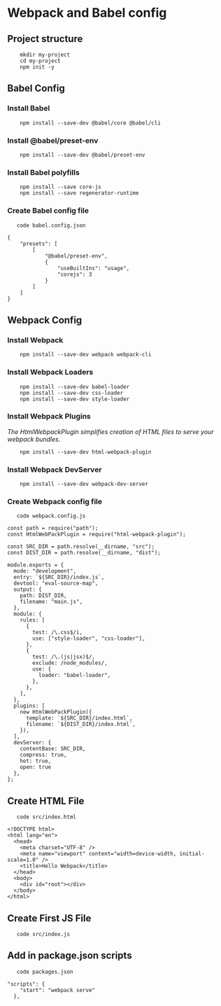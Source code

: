 # Webpack and Babel config

## Project structure

```
    mkdir my-project
    cd my-project
    npm init -y
```

## Babel Config

### Install Babel

```
    npm install --save-dev @babel/core @babel/cli
```

### Install @babel/preset-env

```
    npm install --save-dev @babel/preset-env
```

### Install Babel polyfills

```
    npm install --save core-js
    npm install --save regenerator-runtime
```

### Create Babel config file

```
   code babel.config.json
```

```
{
    "presets": [
        [
            "@babel/preset-env",
            {
                "useBuiltIns": "usage",
                "corejs": 3
            }
        ]
    ]
}
```

## Webpack Config

### Install Webpack

```
    npm install --save-dev webpack webpack-cli
```

### Install Webpack Loaders

```
    npm install --save-dev babel-loader
    npm install --save-dev css-loader
    npm install --save-dev style-loader
```

### Install Webpack Plugins

_The HtmlWebpackPlugin simplifies creation of HTML files to serve your webpack bundles._

```
    npm install --save-dev html-webpack-plugin
```

### Install Webpack DevServer

```
    npm install --save-dev webpack-dev-server
```

### Create Webpack config file

```
   code webpack.config.js
```

```
const path = require("path");
const HtmlWebPackPlugin = require("html-webpack-plugin");

const SRC_DIR = path.resolve(__dirname, "src");
const DIST_DIR = path.resolve(__dirname, "dist");

module.exports = {
  mode: "development",
  entry: `${SRC_DIR}/index.js`,
  devtool: "eval-source-map",
  output: {
    path: DIST_DIR,
    filename: "main.js",
  },
  module: {
    rules: [
      {
        test: /\.css$/i,
        use: ["style-loader", "css-loader"],
      },
      {
        test: /\.(js|jsx)$/,
        exclude: /node_modules/,
        use: {
          loader: "babel-loader",
        },
      },
    ],
  },
  plugins: [
    new HtmlWebPackPlugin({
      template: `${SRC_DIR}/index.html`,
      filename: `${DIST_DIR}/index.html`,
    }),
  ],
  devServer: {
    contentBase: SRC_DIR,
    compress: true,
    hot: true,
    open: true
  },
};
```

## Create HTML File

```
   code src/index.html
```

```
<!DOCTYPE html>
<html lang="en">
  <head>
    <meta charset="UTF-8" />
    <meta name="viewport" content="width=device-width, initial-scale=1.0" />
    <title>Hello Webpack</title>
  </head>
  <body>
    <div id="root"></div>
  </body>
</html>
```

## Create First JS File

```
   code src/index.js
```

## Add in package.json scripts

```
   code packages.json
```

```
"scripts": {
    "start": "webpack serve"
  },
```
